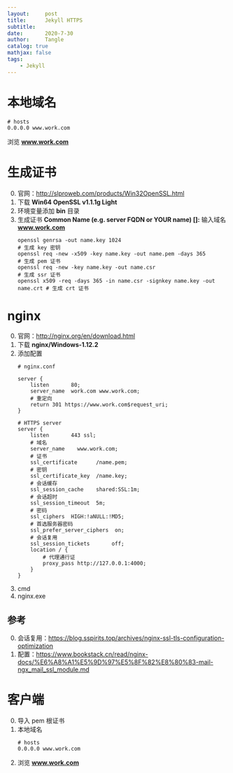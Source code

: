 ```yaml
---
layout:     post
title:      Jekyll HTTPS
subtitle:   
date:       2020-7-30
author:     Tangle
catalog: true
mathjax: false
tags:
    - Jekyll
---
```


# 本地域名

```
# hosts
0.0.0.0 www.work.com
```

浏览 **www.work.com**

# 生成证书

0. 官网：<http://slproweb.com/products/Win32OpenSSL.html>
0. 下载 **Win64 OpenSSL v1.1.1g Light**
0. 环境变量添加 **bin** 目录
0. 生成证书 **Common Name (e.g. server FQDN or YOUR name) []:** 输入域名 **www.work.com**
    ```
    openssl genrsa -out name.key 1024                                        # 生成 key 密钥
    openssl req -new -x509 -key name.key -out name.pem -days 365             # 生成 pem 证书
    openssl req -new -key name.key -out name.csr                             # 生成 ssr 证书
    openssl x509 -req -days 365 -in name.csr -signkey name.key -out name.crt # 生成 crt 证书
    ```

# nginx

0. 官网：<http://nginx.org/en/download.html>
0. 下载 **nginx/Windows-1.12.2**
0. 添加配置
    ```
    # nginx.conf
    
    server {
        listen       80;
        server_name  work.com www.work.com;
        # 重定向
        return 301 https://www.work.com$request_uri;
    }
    
    # HTTPS server
    server {
        listen       443 ssl;
        # 域名
        server_name    www.work.com;
        # 证书
        ssl_certificate      /name.pem;
        # 密钥
        ssl_certificate_key  /name.key;
        # 会话缓存
        ssl_session_cache    shared:SSL:1m;
        # 会话超时
        ssl_session_timeout  5m;
        # 密码
        ssl_ciphers  HIGH:!aNULL:!MD5;
        # 首选服务器密码
        ssl_prefer_server_ciphers  on;
        # 会话复用
        ssl_session_tickets       off;
        location / {
            # 代理通行证
            proxy_pass http://127.0.0.1:4000;
        }
    }
    ```
0. cmd
0. nginx.exe

## 参考

0. 会话复用：https://blog.sspirits.top/archives/nginx-ssl-tls-configuration-optimization
0. 配置：https://www.bookstack.cn/read/nginx-docs/%E6%A8%A1%E5%9D%97%E5%8F%82%E8%80%83-mail-ngx_mail_ssl_module.md

# 客户端

0. 导入 pem 根证书
0. 本地域名
    ```
    # hosts
    0.0.0.0 www.work.com
    ```
0. 浏览 **www.work.com**
